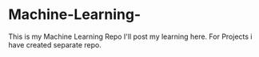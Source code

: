 # Machine-Learning- 
This is my Machine Learning Repo 
I'll post my learning here.
For Projects i have created separate repo.
